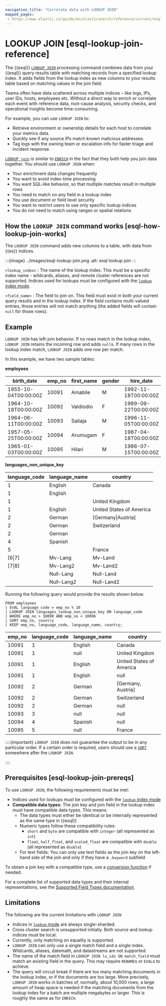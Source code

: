 ```yaml
---
navigation_title: "Correlate data with LOOKUP JOIN"
mapped_pages:
 - https://www.elastic.co/guide/en/elasticsearch/reference/current/esql-enrich-data.html
---
```


# LOOKUP JOIN [esql-lookup-join-reference]

The {{esql}} [`LOOKUP JOIN`](/reference/query-languages/esql/commands/processing-commands.md#esql-lookup-join) processing command combines data from your {{esql}} query results table with matching records from a specified lookup index. It adds fields from the lookup index as new columns to your results table based on matching values in the join field.

Teams often have data scattered across multiple indices – like logs, IPs, user IDs, hosts, employees etc. Without a direct way to enrich or correlate each event with reference data, root-cause analysis, security checks, and operational insights become time-consuming.

For example, you can use `LOOKUP JOIN` to:

* Retrieve environment or ownership details for each host to correlate your metrics data.
* Quickly see if any source IPs match known malicious addresses.
* Tag logs with the owning team or escalation info for faster triage and incident response.

[`LOOKUP join`](/reference/query-languages/esql/commands/processing-commands.md#esql-lookup-join) is similar to [`ENRICH`](/reference/query-languages/esql/commands/processing-commands.md#esql-enrich) in the fact that they both help you join data together. You should use `LOOKUP JOIN` when:

* Your enrichment data changes frequently
* You want to avoid index-time processing
* You want SQL-like behavior, so that multiple matches result in multiple rows
* You need to match on any field in a lookup index
* You use document or field level security
* You want to restrict users to use only specific lookup indices
* You do not need to match using ranges or spatial relations

## How the `LOOKUP JOIN` command works [esql-how-lookup-join-works]

The `LOOKUP JOIN` command adds new columns to a table, with data from {{es}} indices.

:::{image} ../images/esql-lookup-join.png
:alt: esql lookup join
:::

`<lookup_index>`
: The name of the lookup index. This must be a specific index name - wildcards, aliases, and remote cluster references are not supported. Indices used for lookups must be configured with the [`lookup` index mode](/reference/elasticsearch/index-settings/index-modules.md#index-mode-setting).

`<field_name>`
: The field to join on. This field must exist in both your current query results and in the lookup index. If the field contains multi-valued entries, those entries will not match anything (the added fields will contain `null` for those rows).

## Example

`LOOKUP JOIN` has left-join behavior. If no rows match in the lookup index, `LOOKUP JOIN` retains the incoming row and adds `null`s. If many rows in the lookup index match, `LOOKUP JOIN` adds one row per match.

In this example, we have two sample tables:

**employees**

| birth_date|emp_no|first_name|gender|hire_date|language|
|---|---|---|---|---|---|
|1955-10-04T00:00:00Z|10091|Amabile    |M|1992-11-18T00:00:00Z|3|
|1964-10-18T00:00:00Z|10092|Valdiodio  |F|1989-09-22T00:00:00Z|1|
|1964-06-11T00:00:00Z|10093|Sailaja    |M|1996-11-05T00:00:00Z|3|
|1957-05-25T00:00:00Z|10094|Arumugam   |F|1987-04-18T00:00:00Z|5|
|1965-01-03T00:00:00Z|10095|Hilari     |M|1986-07-15T00:00:00Z|4|

**languages_non_unique_key**

|language_code|language_name|country|
|---|---|---|
|1|English|Canada|
|1|English|
|1||United Kingdom|
|1|English|United States of America|
|2|German|[Germany\|Austria]|
|2|German|Switzerland|
|2|German|
|4|Spanish|
|5||France|
|[6\|7]|Mv-Lang|Mv-Land|
|[7\|8]|Mv-Lang2|Mv-Land2|
||Null-Lang|Null-Land|
||Null-Lang2|Null-Land2|

Running the following query would provide the results shown below.

```esql
FROM employees
| EVAL language_code = emp_no % 10
| LOOKUP JOIN languages_lookup_non_unique_key ON language_code
| WHERE emp_no > 10090 AND emp_no < 10096
| SORT emp_no, country
| KEEP emp_no, language_code, language_name, country;
```

|emp_no|language_code|language_name|country|
|---|---|---|---|
|    10091      | 1                     | English               | Canada|
|    10091      | 1                     | null                  | United Kingdom|
|    10091      | 1                     | English               | United States of America|
|    10091      | 1                     | English               | null|
|    10092      | 2                     | German                | [Germany, Austria]|
|    10092      | 2                     | German                | Switzerland|
|    10092      | 2                     | German                | null|
|    10093      | 3                     | null                  | null|
|    10094      | 4                     | Spanish               | null|
|    10095      | 5                     | null                  | France|

::::{important}
`LOOKUP JOIN` does not guarantee the output to be in any particular order. If a certain order is required, users should use a [`SORT`](/reference/query-languages/esql/commands/processing-commands.md#esql-sort) somewhere after the `LOOKUP JOIN`.

::::

## Prerequisites [esql-lookup-join-prereqs]

To use `LOOKUP JOIN`, the following requirements must be met:


* Indices used for lookups must be configured with the [`lookup` index mode](/reference/elasticsearch/index-settings/index-modules.md#index-mode-setting)
* **Compatible data types**: The join key and join field in the lookup index must have compatible data types. This means:
  * The data types must either be identical or be internally represented as the same type in {{esql}}
  * Numeric types follow these compatibility rules:
    * `short` and `byte` are compatible with `integer` (all represented as `int`)
    * `float`, `half_float`, and `scaled_float` are compatible with `double` (all represented as `double`)
  * For text fields: You can only use text fields as the join key on the left-hand side of the join and only if they have a `.keyword` subfield

To obtain a join key with a compatible type, use a [conversion function](/reference/query-languages/esql/functions-operators/type-conversion-functions.md) if needed.

For a complete list of supported data types and their internal representations, see the [Supported Field Types documentation](/reference/query-languages/esql/limitations.md#_supported_types).

## Limitations

The following are the current limitations with `LOOKUP JOIN`

* Indices in [`lookup` mode](/reference/elasticsearch/index-settings/index-modules.md#index-mode-setting) are always single-sharded.
* Cross cluster search is unsupported initially. Both source and lookup indices must be local.
* Currently, only matching on equality is supported.
* `LOOKUP JOIN` can only use a single match field and a single index. Wildcards, aliases, datemath, and datastreams are not supported.
* The name of the match field in `LOOKUP JOIN lu_idx ON match_field` must match an existing field in the query. This may require `RENAME`s or `EVAL`s to achieve.
* The query will circuit break if there are too many matching documents in the lookup index, or if the documents are too large. More precisely, `LOOKUP JOIN` works in batches of, normally, about 10,000 rows; a large amount of heap space is needed if the matching documents from the lookup index for a batch are multiple megabytes or larger. This is roughly the same as for `ENRICH`.

